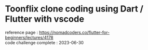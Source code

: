 # Toonflix clone coding using Dart / Flutter with vscode  
reference page : https://nomadcoders.co/flutter-for-beginners/lectures/4178   
code challenge complete : 2023-06-30
